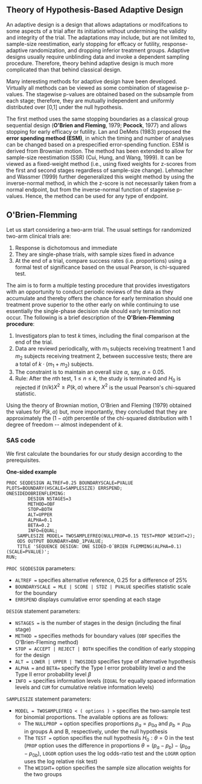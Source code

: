 ## Theory of Hypothesis-Based Adaptive Design

An adaptive design is a design that allows adaptations or modifcations to some aspects of a trial after its initiation without undermining the validity and integrity of the trial. The adaptations may include, but are not limited to, sample-size reestimation, early stopping for effcacy or futility, response-adaptive randomization, and dropping inferior treatment groups. Adaptive designs usually require unblinding data and invoke a dependent sampling procedure. Therefore, theory behind adaptive design is much more complicated than that behind classical design.

Many interesting methods for adaptive design have been developed. Virtually all methods can be viewed as some combination of stagewise p-values. The stagewise p-values are obtained based on the subsample from each stage; therefore, they are mutually independent and uniformly distributed over [0,1] under the null hypothesis. 

The first method uses the same stopping boundaries as a classical group sequential design (**O'Brien and Fleming**, 1979; **Pocock**, 1977) and allows stopping for early efficacy or futility. Lan and DeMets (1983) proposed the **error spending method (ESM)**, in which the timing and number of analyses can be changed based on a prespecified error-spending function. ESM is derived from Brownian motion. The method has been extended to allow for sample-size reestimation (SSR) (Cui, Hung, and Wang, 1999). It can be viewed as a fixed-weight method (i.e., using fixed weights for z-scores from the first and second stages regardless of sample-size change). Lehmacher and Wassmer (1999) further degeneralized this weight method by using the inverse-normal method, in which the z-score is not necessarily taken from a normal endpoint, but from the inverse-normal function of stagewise p-values. Hence, the method can be used for any type of endpoint.

## O'Brien-Flemming

Let us start considering a two-arm trial. The usual settings for randomized two-arm clinical trials are:

1. Response is dichotomous and immediate
2. They are single-phase trials, with sample sizes fixed in advance
3. At the end of a trial, compare success rates (i.e. proportions) using a formal test of significance based on the usual Pearson, is chi-squared test.

The aim is to form a multiple testing procedure that provides investigators with an opportunity to conduct periodic reviews of the data as they accumulate and thereby offers the chance for early termination should one treatment prove superior to the other early on while continuing to use essentially the single-phase decision rule should early termination not occur. The following is a brief description of the **O'Brien-Flemming procedure**:

1. Investigators plan to test $k$ times, including the final comparison at the end of the trial.
2. Data are reviewd periodically, with $m_1$ subjects receiving treatment 1 and $m_2$ subjects receiving treatment 2, between successive tests; there are a total of $k\cdot (m_1+m_2)$ subjects.
3. The constraint is to maintain an overall size $\alpha$, say, $\alpha = 0.05$.
4. Rule: After the $n$th test, $1 \le n \le k$, the study is terminated and $H_0$ is rejected if $(n/k)X^2 \ge P(k,\alpha)$ where $X^2$ is the usual Pearson's chi-squared statistic.

Using the theory of Brownian motion, O'Brien and Fleming (1979) obtained the values for $P(k,\alpha)$ but, more importantly, they concluded that they are approximately the $(1-\alpha)th$ percentile of the chi-squared distribution with 1 degree of freedom -- almost independent of $k$.

### SAS code 

We first calculate the boundaries for our study design according to the prerequisites.

**One-sided example**
```
PROC SEQDESIGN ALTREF=0.25 BOUNDARYSCALE=PVALUE PLOTS=BOUNDARY(HSCALE=SAMPLESIZE) ERRSPEND;
ONESIDEDOBRIENFLEMING:
		DESIGN NSTAGES=3
		METHOD=OBF
		STOP=BOTH
		ALT=UPPER
		ALPHA=0.1 
		BETA=0.2 
		INFO=EQUAL;
	SAMPLESIZE MODEL= TWOSAMPLEFREQ(NULLPROP=0.15 TEST=PROP WEIGHT=2);
	ODS OUTPUT BOUNDARY=BND_1PVALUE;
	TITLE 'SEQUENCE DESIGN: ONE SIDED-O´BRIEN FLEMMING(ALPHA=0.1)(SCALE=PVALUE)';
RUN;
```

`PROC SEQDESIGN` parameters:
* `ALTREF =` specifies alternative reference, 0.25 for a difference of 25%
* `BOUNDARYSCALE = MLE | SCORE | STDZ | PVALUE` specifies statistic scale for the boundary
* `ERRSPEND` displays cumulative error spending at each stage

`DESIGN` statement parameters:
* `NSTAGES =` is the number of stages in the design (including the final stage)
* `METHOD =` specifies methods for boundary values (`OBF` specifies the O'Brien-Fleming method)
* `STOP = ACCEPT | REJECT | BOTH` specifies the condition of early stopping for the design
* `ALT = LOWER | UPPER | TWOSIDED` specifies type of alternative hypothesis
* `ALPHA =` and `BETA=` specify the Type I error probability level $\alpha$ and the Type II error probability level $\beta$
* `INFO =` specifies information levels (`EQUAL` for equally spaced information levels and `CUM` for cumulative relative information levels)

`SAMPLESIZE` statement parameters:
* `MODEL = TWOSAMPLEFREQ < ( options ) >` specifies the two-sample test for binomial proportions. The available options are as follows:
    * The `NULLPROP =` option specifies proportions $p_a=p_{0a}$ and $p_b=p_{0b}$ in groups A and B, respectively, under the null hypothesis
    * The `TEST =` option specifies the null hypothesis $H_0:\theta=0$ in the test (`PROP` option uses the difference in proportions $\theta=(p_a-p_b)-(p_{0a}-p_{0b})$, `LOGOR` option uses the log odds-ratio test and the `LOGRR` option uses the log relative risk test) 
    * The `WEIGHT=` option specifies the sample size allocation weights for the two groups



